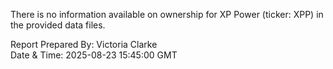 There is no information available on ownership for XP Power (ticker: XPP) in the provided data files.

Report Prepared By: Victoria Clarke  
Date & Time: 2025-08-23 15:45:00 GMT